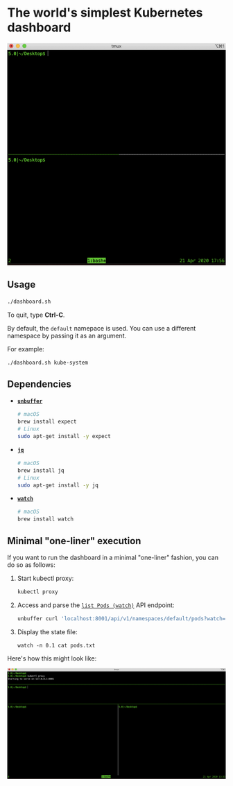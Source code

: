 # The world's simplest Kubernetes dashboard

![Screencast](assets/screencast.gif)

## Usage

```bash
./dashboard.sh
```

To quit, type **Ctrl-C**.

By default, the `default` namepace is used. You can use a different namespace by passing it as an argument.

For example:

```bash
./dashboard.sh kube-system
```

## Dependencies

- [**`unbuffer`**](https://core.tcl-lang.org/expect/index)
    ```bash
    # macOS
    brew install expect
    # Linux
    sudo apt-get install -y expect
    ```
- [**`jq`**](https://stedolan.github.io/jq/)
    ```bash
    # macOS
    brew install jq
    # Linux
    sudo apt-get install -y jq
    ```
- [**`watch`**](https://linux.die.net/man/1/watch)
    ```bash
    # macOS
    brew install watch
    ```

## Minimal "one-liner" execution

If you want to run the dashboard in a minimal "one-liner" fashion, you can do so as follows:

1. Start kubectl proxy:
    ```bash
    kubectl proxy
    ```
1. Access and parse the [`list Pods (watch)`](https://kubernetes.io/docs/reference/generated/kubernetes-api/v1.18/#list-pod-v1-core) API endpoint:
    ```bash
    unbuffer curl 'localhost:8001/api/v1/namespaces/default/pods?watch=1' | while read -r line; do name=$(jq -r .object.metadata.name <<<"$line"); case $(jq -r .type <<<"$line") in ADDED) echo "$name" >>pods.txt;; DELETED) sed -i "/^$name$/d" pods.txt;; esac; done
    ```
1. Display the state file:
    ```
    watch -n 0.1 cat pods.txt
    ```

Here's how this might look like:

![Screencast](assets/screencast-oneliner.gif)


